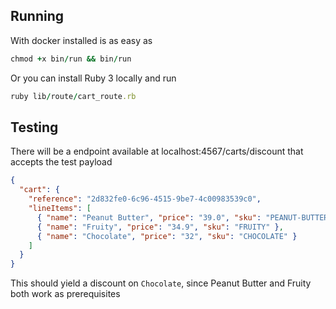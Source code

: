 ## Running
With docker installed is as easy as 
```ruby
chmod +x bin/run && bin/run
```

Or you can install Ruby 3 locally and run 
```ruby
ruby lib/route/cart_route.rb
```

## Testing
There will be a endpoint available at localhost:4567/carts/discount that accepts the test payload
```json
{
  "cart": {
    "reference": "2d832fe0-6c96-4515-9be7-4c00983539c0",
    "lineItems": [
      { "name": "Peanut Butter", "price": "39.0", "sku": "PEANUT-BUTTER" },
      { "name": "Fruity", "price": "34.9", "sku": "FRUITY" },
      { "name": "Chocolate", "price": "32", "sku": "CHOCOLATE" }
    ]
  } 
}  
```

This should yield a discount on `Chocolate`, since Peanut Butter and Fruity both work as prerequisites

